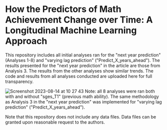 # How the Predictors of Math Achievement Change over Time: A Longitudinal Machine Learning Approach

This repository includes all initial analyses ran for the "next year prediction" (Analyses 1-8) and "varying lag prediction" ("Predict_X_years_ahead"). The results presented for the "next year prediction" in the article are those from Analysis 3. The results from the other analyses show similar trends. The code and results from all analyses conducted are uploaded here for full transparency.

![Screenshot 2023-08-14 at 10 27 43](https://github.com/Rosa-Lavelle-Hill/palma-ml-open/assets/51444424/1351d0fd-e511-4c53-b517-e7ad981e2f13)
Note: all 8 analyses were ran both with and without "sges_T1" (previous math ability). The same methodology as Analysis 3 in the "next year prediction" was implemented for "varying lag prediction" ("Predict_X_years_ahead").

Note that this repository does not include any data files. Data files can be granted upon reasonable request to the authors.

